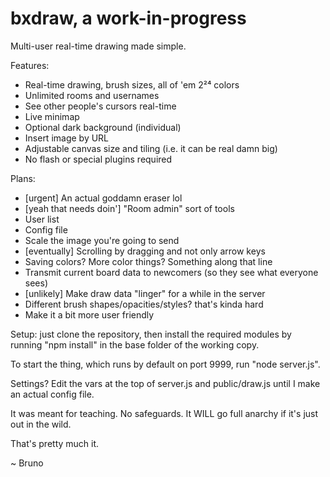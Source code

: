 # bxdraw, a work-in-progress
Multi-user real-time drawing made simple.

Features:
 - Real-time drawing, brush sizes, all of 'em 2²⁴ colors
 - Unlimited rooms and usernames
 - See other people's cursors real-time
 - Live minimap
 - Optional dark background (individual)
 - Insert image by URL
 - Adjustable canvas size and tiling (i.e. it can be real damn big)
 - No flash or special plugins required

Plans:
 - [urgent] An actual goddamn eraser lol
 - [yeah that needs doin'] "Room admin" sort of tools
 - User list
 - Config file
 - Scale the image you're going to send
 - [eventually] Scrolling by dragging and not only arrow keys
 - Saving colors? More color things? Something along that line
 - Transmit current board data to newcomers (so they see what everyone sees)
 - [unlikely] Make draw data "linger" for a while in the server
 - Different brush shapes/opacities/styles? that's kinda hard
 - Make it a bit more user friendly

Setup: just clone the repository, then install the required modules by running "npm install" in the base folder of the working copy.

To start the thing, which runs by default on port 9999, run "node server.js".

Settings? Edit the vars at the top of server.js and public/draw.js until I make an actual config file.

It was meant for teaching. No safeguards. It WILL go full anarchy if it's just out in the wild.

That's pretty much it.

~ Bruno
